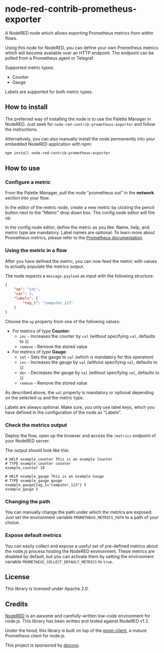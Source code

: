 # node-red-contrib-prometheus-exporter
A NodeRED node which allows exporting Prometheus metrics from within flows.

Using this node for NodeRED, you can define your own Prometheus metrics which will become available over an HTTP endpoint. The endpoint can be polled from a Prometheus agent or Telegraf.

Supported metric types:

* Counter
* Gauge

Labels are supported for both metric types.

## How to install

The preferred way of installing the node is to use the Palette Manager in NodeRED. Just seek for `node-red-contrib-prometheus-exporter` and follow the instructions.

Alternatively, you can also manually install the node permanently into your embedded NodeRED application with npm:

```bash
npm install node-red-contrib-prometheus-exporter
```

## How to use

### Configure a metric

From the Palette Manager, pull the node "prometheus out" in the __network__ section into your flow.

In the editor of the metric node, create a new metric by clicking the pencil button next to the "Metric" drop down box. The config node editor will fire up.

In the config node editor, define the metric as you like. Name, help, and metric type are mandatory. Label names are optional. To learn more about Prometheus metrics, please refer to the [Prometheus documentation](https://prometheus.io/docs/concepts/metric_types/).

### Using the metric in a flow

After you have defined the metric, you can now feed the metric with values to actually populate the metrics output.

The node expects a `message.payload` as input with the following structure:

```json
{
    "op": "inc",
    "val": 5,
    "labels": {
        "tag_1": "computer_123"
    }
}
```

Choose the `op` property from one of the following values:

* For metrics of type __Counter__:
  * `inc` - Increases the counter by `val` (without specifying `val`, defaults to `1`)
  * `remove` - Remove the stored value
* For metrics of type __Gauge__:
  * `set` - Sets the gauge to `val` (which is mandatory for this operation)
  * `inc` - Increases the gauge by `val` (without specifying `val`, defaults to `1`)
  * `dec` - Decreases the gauge by `val` (without specifying `val`, defaults to `1`)
  * `remove` - Remove the stored value

As described above, the `val` property is mandatory or optional depending on the selected `op` and the metric type.

Labels are always optional. Make sure, you only use label keys, which you have defined in the configuration of the node as "Labels".

### Check the metrics output

Deploy the flow, open up the browser and access the `/metrics` endpoint of your NodeRED server.

The output should look like this:

```
# HELP example_counter This is an example Counter
# TYPE example_counter counter
example_counter 10

# HELP example_gauge This is an example Gauge
# TYPE example_gauge gauge
example_gauge{tag_1="computer_123"} 5
example_gauge 5
```

### Changing the path

You can manually change the path under which the metrics are exposed. Just set the environment variable `PROMETHEUS_METRICS_PATH` to a path of your choice.

### Expose default metrics

You can easily collect and expose a useful set of pre-defined metrics about the node.js process hosting the NodeRED environment. These metrics are disabled by default, but you can activate them by setting the environment variable `PROMETHEUS_COLLECT_DEFAULT_METRICS` to `true`.

## License

This library is licensed under Apache 2.0.

## Credits

[NodeRED](https://nodered.org) is an awsome and carefully-written low-code environment for node.js. This library has been written and tested against NodeRED v1.2.

Under the hood, this library is built on top of the [prom-client](https://github.com/siimon/prom-client), a mature Prometheus client for node.js.

This project is sponsored by [docoyo](https://www.docoyo.com).
